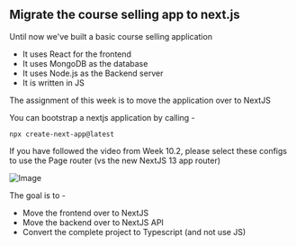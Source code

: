 ## Migrate the course selling app to next.js

Until now we've built a basic course selling application
 - It uses React for the frontend
 - It uses MongoDB as the database
 - It uses Node.js as the Backend server
 - It is written in JS

The assignment of this week is to move the application over to NextJS

You can bootstrap a nextjs application by calling -
```
npx create-next-app@latest
```

If you have followed the video from Week 10.2, please select these configs to use the Page router (vs the new NextJS 13 app router)

![Image](./photo.jpg, "image")


The goal is to - 
 - Move the frontend over to NextJS
 - Move the backend over to NextJS API
 - Convert the complete project to Typescript (and not use JS)
